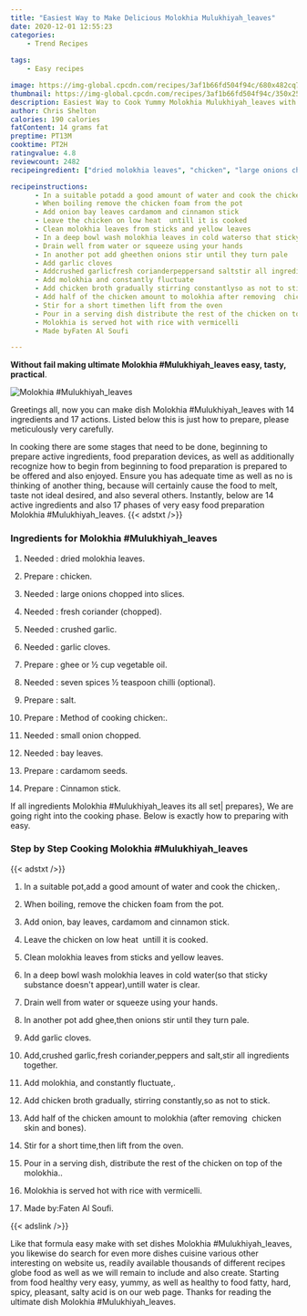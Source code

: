 ```yaml
---
title: "Easiest Way to Make Delicious Molokhia Mulukhiyah_leaves"
date: 2020-12-01 12:55:23
categories:
    - Trend Recipes
    
tags:
    - Easy recipes

image: https://img-global.cpcdn.com/recipes/3af1b66fd504f94c/680x482cq70/molokhia-mulukhiyah_leaves-recipe-main-photo.jpg
thumbnail: https://img-global.cpcdn.com/recipes/3af1b66fd504f94c/350x250cq70/molokhia-mulukhiyah_leaves-recipe-main-photo.jpg
description: Easiest Way to Cook Yummy Molokhia Mulukhiyah_leaves with 14 ingredients and 17 stages of easy cooking.
author: Chris Shelton
calories: 190 calories
fatContent: 14 grams fat
preptime: PT13M
cooktime: PT2H
ratingvalue: 4.8
reviewcount: 2482
recipeingredient: ["dried molokhia leaves", "chicken", "large onions chopped into slices", "fresh coriander chopped", "crushed garlic", "garlic cloves", "ghee or  cup vegetable oil", "seven spices  teaspoon chilli optional", "salt", "Method of cooking chicken", "small onion chopped", "bay leaves", "cardamom seeds", "Cinnamon stick"]

recipeinstructions: 
      - In a suitable potadd a good amount of water and cook the chicken 
      - When boiling remove the chicken foam from the pot 
      - Add onion bay leaves cardamom and cinnamon stick 
      - Leave the chicken on low heat  untill it is cooked 
      - Clean molokhia leaves from sticks and yellow leaves 
      - In a deep bowl wash molokhia leaves in cold waterso that sticky substance doesnt appearuntill water is clear 
      - Drain well from water or squeeze using your hands 
      - In another pot add gheethen onions stir until they turn pale 
      - Add garlic cloves 
      - Addcrushed garlicfresh corianderpeppersand saltstir all ingredients together 
      - Add molokhia and constantly fluctuate 
      - Add chicken broth gradually stirring constantlyso as not to stick 
      - Add half of the chicken amount to molokhia after removing  chicken skin and bones 
      - Stir for a short timethen lift from the oven 
      - Pour in a serving dish distribute the rest of the chicken on top of the molokhia 
      - Molokhia is served hot with rice with vermicelli 
      - Made byFaten Al Soufi

---
```




**Without fail making ultimate Molokhia #Mulukhiyah_leaves easy, tasty, practical**. 


![Molokhia #Mulukhiyah_leaves](https://img-global.cpcdn.com/recipes/3af1b66fd504f94c/680x482cq70/molokhia-mulukhiyah_leaves-recipe-main-photo.jpg "Molokhia #Mulukhiyah_leaves")




Greetings all, now you can make dish Molokhia #Mulukhiyah_leaves with 14 ingredients and 17 actions. Listed below this is just how to prepare, please meticulously very carefully.

In cooking there are some stages that need to be done, beginning to prepare active ingredients, food preparation devices, as well as additionally recognize how to begin from beginning to food preparation is prepared to be offered and also enjoyed. Ensure you has adequate time as well as no is thinking of another thing, because will certainly cause the food to melt, taste not ideal desired, and also several others. Instantly, below are 14 active ingredients and also 17 phases of very easy food preparation Molokhia #Mulukhiyah_leaves.
{{< adstxt />}}

### Ingredients for Molokhia #Mulukhiyah_leaves


1. Needed  : dried molokhia leaves.

1. Prepare  : chicken.

1. Needed  : large onions chopped into slices.

1. Needed  : fresh coriander (chopped).

1. Needed  : crushed garlic.

1. Needed  : garlic cloves.

1. Prepare  : ghee or ½ cup vegetable oil.

1. Needed  : seven spices ½ teaspoon chilli (optional).

1. Prepare  : salt.

1. Prepare  : Method of cooking chicken:.

1. Needed  : small onion chopped.

1. Needed  : bay leaves.

1. Prepare  : cardamom seeds.

1. Prepare  : Cinnamon stick.



If all ingredients Molokhia #Mulukhiyah_leaves its all set| prepares}, We are going right into the cooking phase. Below is exactly how to preparing with easy.

### Step by Step Cooking Molokhia #Mulukhiyah_leaves

{{< adstxt />}}


1. In a suitable pot,add a good amount of water and cook the chicken,.



1. When boiling, remove the chicken foam from the pot.



1. Add onion, bay leaves, cardamom and cinnamon stick.



1. Leave the chicken on low heat  untill it is cooked.



1. Clean molokhia leaves from sticks and yellow leaves.



1. In a deep bowl wash molokhia leaves in cold water(so that sticky substance doesn&#39;t appear),untill water is clear.



1. Drain well from water or squeeze using your hands.



1. In another pot add ghee,then onions stir until they turn pale.



1. Add garlic cloves.



1. Add,crushed garlic,fresh coriander,peppers
and salt,stir all ingredients together.



1. Add molokhia, and constantly fluctuate,.



1. Add chicken broth gradually, stirring constantly,so as not to stick.



1. Add half of the chicken amount to molokhia (after removing  chicken skin and bones).



1. Stir for a short time,then lift from the oven.



1. Pour in a serving dish, distribute the rest of the chicken on top of the molokhia..



1. Molokhia is served hot with rice with vermicelli.



1. Made by:Faten Al Soufi.





{{< adslink />}}

Like that formula easy make with set dishes Molokhia #Mulukhiyah_leaves, you likewise do search for even more dishes cuisine various other interesting on website us, readily available thousands of different recipes globe food as well as we will remain to include and also create. Starting from food healthy very easy, yummy, as well as healthy to food fatty, hard, spicy, pleasant, salty acid is on our web page. Thanks for reading the ultimate dish Molokhia #Mulukhiyah_leaves.
